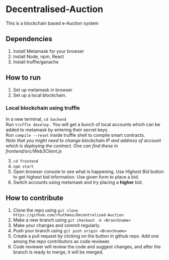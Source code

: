 # Decentralised-Auction
This is a blockchain based e-Auction system

## Dependencies 
1. Install Metamask for your browser
2. Install Node, npm, React
3. Install truffle/ganache

## How to run 
1. Set up metamask in browser
2. Set up a local blockchain.
### Local blockchain using truffle 
  In a new terminal, ```cd backend```  
  Run ```truffle develop``` . You will get a bunch of local accounts which can be added to metamask by entering their secret keys.  
  Run ```compile --reset``` inside truffle shell to compile smart contracts.<br>
*Note that you might need to change blockchain IP and address of account which is deploying the contract. One can find these in frontend/src/Web3Client.js*

3. ```cd frontend```
4. ```npm start```
5. Open browser console to see what is happening. Use *Highest Bid*  button to get highest bid information. Use given form to place a bid.
6. Switch accounts using metamask and try placing a **higher** bid.
  
## How to contribute
1. Clone the repo using ```git clone https://github.com/rhuthmos/Decentralised-Auction```
2. Make a new branch using ```git checkout -b <Branchname>```
3. Make your changes and commit regularly.
4. Push your branch using ```git push origin <Branchname>```
5. Create a pull request by clicking on the button in github repo. Add one among the repo contributors as code reviewer.
6. Code reviewer will review the code and suggest changes, and after the branch is ready to merge, it will be merged.
